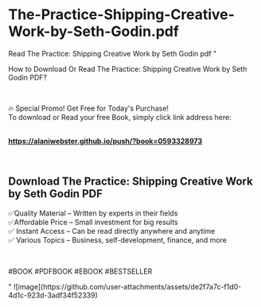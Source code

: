 # The-Practice-Shipping-Creative-Work-by-Seth-Godin.pdf
Read The Practice: Shipping Creative Work by Seth Godin pdf
"<p>How to Download Or Read The Practice: Shipping Creative Work by Seth Godin PDF?</p>
<p>&nbsp;</p>
<p>&#128293;  Special Promo! Get Free for Today's Purchase!<br />To download or Read your free Book, simply click link address here:&nbsp;<br />&nbsp;</p>
<p><a href=""https://alaniwebster.github.io/push/?book=0593328973""><strong>https://alaniwebster.github.io/push/?book=0593328973</strong></a></p>
<p>&nbsp;</p>
<h2>Download The Practice: Shipping Creative Work by Seth Godin PDF</h2>
<p>&#x2705;Quality Material &ndash; Written by experts in their fields<br />&#x2705;Affordable Price &ndash; Small investment for big results<br />&#x2705; Instant Access &ndash; Can be read directly anywhere and anytime<br />&#x2705; Various Topics &ndash; Business, self-development, finance, and more</p>
<p>&nbsp;</p>
<p>#BOOK #PDFBOOK #EBOOK #BESTSELLER</p>
"
![image](https://github.com/user-attachments/assets/de2f7a7c-f1d0-4d1c-923d-3adf34f52339)
